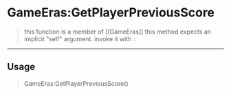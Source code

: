 # GameEras:GetPlayerPreviousScore
> this function is a member of [[GameEras]]
> this method expects an implicit "self" argument. invoke it with `:`
-----
## Usage
> GameEras:GetPlayerPreviousScore()
